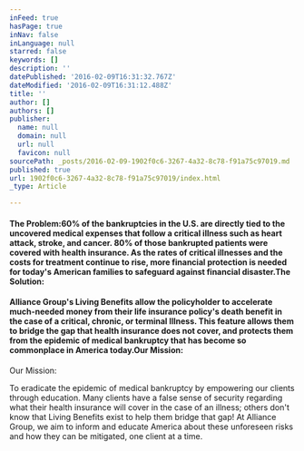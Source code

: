 ```yaml
---
inFeed: true
hasPage: true
inNav: false
inLanguage: null
starred: false
keywords: []
description: ''
datePublished: '2016-02-09T16:31:32.767Z'
dateModified: '2016-02-09T16:31:12.488Z'
title: ''
author: []
authors: []
publisher:
  name: null
  domain: null
  url: null
  favicon: null
sourcePath: _posts/2016-02-09-1902f0c6-3267-4a32-8c78-f91a75c97019.md
published: true
url: 1902f0c6-3267-4a32-8c78-f91a75c97019/index.html
_type: Article

---
```

#### The Problem:60% of the bankruptcies in the U.S. are directly tied to the uncovered medical expenses that follow a critical illness such as heart attack, stroke, and cancer.  80% of those bankrupted patients were covered with health insurance.  As the rates of critical illnesses and the costs for treatment continue to rise, more financial protection is needed for today's American families to safeguard against financial disaster.The Solution:

#### Alliance Group's Living Benefits allow the policyholder to accelerate much-needed money from their life insurance policy's death benefit in the case of a critical, chronic, or terminal Illness.  This feature allows them to bridge the gap that health insurance does not cover, and protects them from the epidemic of medical bankruptcy that has become so commonplace in America today.Our Mission:

Our Mission:

To eradicate the epidemic of medical bankruptcy by empowering our clients through education.  Many clients have a false sense of security regarding what their health insurance will cover in the case of an illness; others don't know that Living Benefits exist to help them bridge that gap!  At Alliance Group, we aim to inform and educate America about these unforeseen risks and how they can be mitigated, one client at a time.